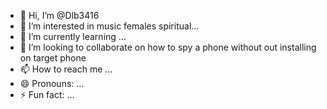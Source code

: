 - 👋 Hi, I’m @Dlb3416
- 👀 I’m interested in music females spiritual...
- 🌱 I’m currently learning ...
- 💞️ I’m looking to collaborate on how to spy a phone without out installing on target phone 
- 📫 How to reach me ...
- 😄 Pronouns: ...
- ⚡ Fun fact: ...

<!---
Dlb3416/Dlb3416 is a ✨ special ✨ repository because its `README.md` (this file) appears on your GitHub profile.
You can click the Preview link to take a look at your changes.
--->
